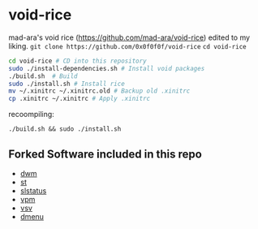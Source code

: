 # void-rice

mad-ara's void rice (https://github.com/mad-ara/void-rice) edited to my liking.
`git clone https://github.com/0x0f0f0f/void-rice`
`cd void-rice`
```sh
cd void-rice # CD into this repository
sudo ./install-dependencies.sh # Install void packages
./build.sh  # Build
sudo ./install.sh # Install rice
mv ~/.xinitrc ~/.xinitrc.old # Backup old .xinitrc
cp .xinitrc ~/.xinitrc # Apply .xinitrc
```
recoompiling:
```
./build.sh && sudo ./install.sh
```

## Forked Software included in this repo
* [dwm](https://dwm.suckless.org/)
* [st](https://st.suckless.org/)
* [slstatus](https://tools.suckless.org/slstatus/)
* [vpm](https://github.com/bahamas10/vpm)
* [vsv](https://github.com/bahamas10/vsv)
* [dmenu](https://tools.suckless.org/dmenu/)
